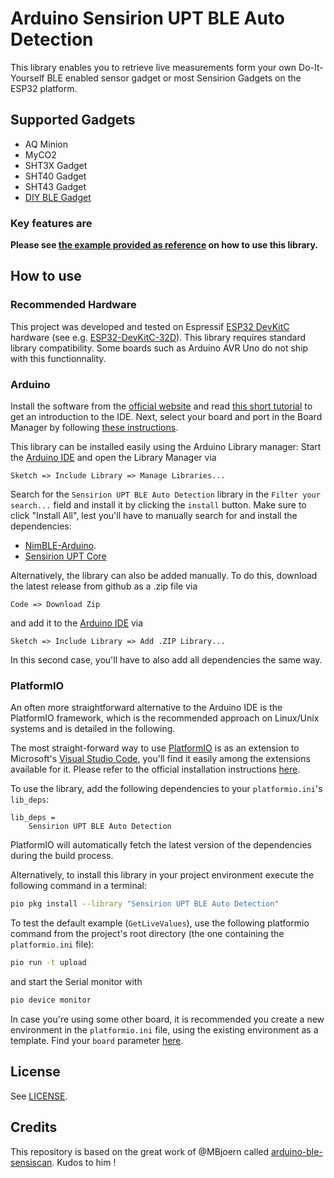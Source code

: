 # Arduino Sensirion UPT BLE Auto Detection

This library enables you to retrieve live measurements form your own Do-It-Yourself BLE enabled sensor gadget or most Sensirion Gadgets on the ESP32 platform.

## Supported Gadgets

- AQ Minion
- MyCO2
- SHT3X Gadget
- SHT40 Gadget
- SHT43 Gadget
- [DIY BLE Gadget](https://github.com/Sensirion/arduino-ble-gadget)

### Key features are

**Please see [the example provided as reference](examples/GetLiveValues/GetLiveValues.ino) on how to use this library.**

## How to use

### Recommended Hardware

This project was developed and tested on Espressif [ESP32 DevKitC](https://www.espressif.com/en/products/devkits/esp32-devkitc) hardware (see e.g. [ESP32-DevKitC-32D](https://www.digikey.com/en/products/detail/espressif-systems/ESP32-DEVKITC-32D/9356990)).
This library requires standard library compatibility. Some boards such as Arduino AVR Uno do not ship with this functionnality.

### Arduino

Install the software from the [official website](https://www.arduino.cc/en/software) and read [this short tutorial](https://docs.arduino.cc/software/ide-v2/tutorials/getting-started-ide-v2/) to get an introduction to the IDE.
Next, select your board and port in the Board Manager by following [these instructions](https://support.arduino.cc/hc/en-us/articles/4406856349970-Select-board-and-port-in-Arduino-IDE).

This library can be installed easily using the Arduino Library manager:
Start the [Arduino IDE](http://www.arduino.cc/en/main/software) and open the Library Manager via

    Sketch => Include Library => Manage Libraries...

Search for the `Sensirion UPT BLE Auto Detection` library in the `Filter your search...` field and install it by clicking the `install` button. Make sure to click "Install All", lest you'll have to manually search for and install the dependencies:

- [NimBLE-Arduino](https://www.arduino.cc/reference/en/libraries/nimble-arduino/).
- [Sensirion UPT Core](https://www.arduino.cc/reference/en/libraries/sensirion-upt-core/)

Alternatively, the library can also be added manually. To do this, download the latest release from github as a .zip file via

    Code => Download Zip

and add it to the [Arduino IDE](http://www.arduino.cc/en/main/software) via

    Sketch => Include Library => Add .ZIP Library...

In this second case, you'll have to also add all dependencies the same way.

### PlatformIO

An often more straightforward alternative to the Arduino IDE is the PlatformIO framework, which is the recommended approach on Linux/Unix systems and is detailed in the following.

The most straight-forward way to use [PlatformIO](https://platformio.org/platformio-ide) is as an extension to Microsoft's [Visual Studio Code](https://code.visualstudio.com/), you'll find it easily among the extensions available for it. Please refer to the official installation instructions [here](https://platformio.org/install/ide?install=vscode).

To use the library, add the following dependencies to your `platformio.ini`'s `lib_deps`:

```control
lib_deps =
    Sensirion UPT BLE Auto Detection
```

PlatformIO will automatically fetch the latest version of the dependencies during the build process.

Alternatively, to install this library in your project environment execute the following command in a terminal:

```bash
pio pkg install --library "Sensirion UPT BLE Auto Detection"
```

To test the default example (`GetLiveValues`), use the following platformio command from the project's root directory (the one containing the `platformio.ini` file):

```bash
pio run -t upload
```

and start the Serial monitor with

```bash
pio device monitor
```

In case you're using some other board, it is recommended you create a new environment in the `platformio.ini` file, using the existing environment as a template. Find your `board` parameter [here](https://docs.platformio.org/en/latest/boards/index.html).

## License

See [LICENSE](LICENSE).

## Credits

This repository is based on the great work of @MBjoern called [arduino-ble-sensiscan](https://github.com/MBjoern/arduino-ble-sensiscan). Kudos to him !
